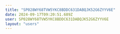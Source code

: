 ```yaml
---
title: "SP028WY68TVW5YKC8BDDC631DABQJK52G6ZYYV6E"
date: 2024-09-17T09:20:51.689Z
user: SP028WY68TVW5YKC8BDDC631DABQJK52G6ZYYV6E
layout: "users"
---
```

    